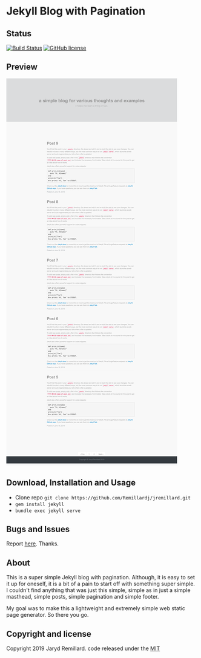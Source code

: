 # Jekyll Blog with Pagination

## Status

[![Build Status](https://travis-ci.org/Remillardj/jremillard.svg?branch=master)](https://travis-ci.org/Remillardj/jremillard)
[![GitHub license](https://img.shields.io/badge/license-MIT-blue.svg)](https://raw.githubusercontent.com/Remillardj/jremillard/master/LICENSE)

## Preview
![Preview](/images/preview.png)

## Download, Installation and Usage
* Clone repo `git clone https://github.com/Remillardj/jremillard.git`
* `gem install jekyll`
* `bundle exec jekyll serve`

## Bugs and Issues
Report [here](https://github.com/Remillardj/jremillard/issues). Thanks.

## About

This is a super simple Jekyll blog with pagination. Although, it is easy to set it up for oneself, it is a bit of a pain to start off with something super simple.
I couldn't find anything that was just this simple, simple as in just a simple masthead, simple posts, simple pagination and simple footer.

My goal was to make this a lightweight and extremely simple web static page generator. So there you go.

## Copyright and license
Copyright 2019 Jaryd Remillard. code released under the [MIT](https://raw.githubusercontent.com/Remillardj/jremillard/master/LICENSE)
